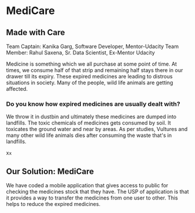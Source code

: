 # MediCare 
## Made with Care

Team Captain: Kanika Garg, Software Developer, Mentor-Udacity
Team Member:  Rahul Saxena, Sr. Data Scientist, Ex-Mentor Udacity

Medicine is something which we all purchase at some point of time. At times, we consume half of that strip and remaining half stays there in our drawer till its expiry. 
These expired medicines are leading to distrous situations in society. Many of the people, wild life animals are getting affected. 

### Do you know how expired medicines are usually dealt with?
We throw it in dustbin and ultimately these medicines are  dumped into landfills. The toxic chemicals of medicines gets consumed by soil. It toxicates the ground water and near by areas. 
As per studies, Vultures and many other wild life animals dies after consuming the waste that's in landfills. 

x`x`
## Our Solution: MediCare
We have coded a mobile application that gives access to public for checking the medicines stock that they have. The USP of application is that it provides a way to transfer the medicines from one user to other. 
This helps to reduce the expired medicines. 

